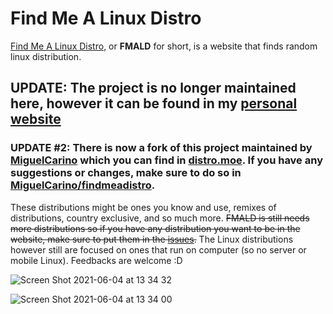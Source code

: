 # **Find Me A Linux Distro**

[Find Me A Linux Distro](https://kripc2160.github.io/fmald.html), or **FMALD** for short, is a website that finds random linux distribution. 

## UPDATE: The project is no longer maintained here, however it can be found in my [personal website](https://kripc2160.github.com/fmald.html)

### UPDATE #2: There is now a fork of this project maintained by [MiguelCarino](https://github.com/MiguelCarino/) which you can find in [distro.moe](https://distro.moe/). If you have any suggestions or changes, make sure to do so in [MiguelCarino/findmeadistro](https://github.com/MiguelCarino/findmeadistro).

These distributions might be ones you know and use, remixes of distributions, country exclusive, and so much more. ~~FMALD is still needs more distributions so if you have any distribution you want to be in the website, make sure to put them in the [issues](https://github.com/KripC2160/findmealinuxdistro/issues).~~ The Linux distributions however still are focused on ones that run on computer (so no server or mobile Linux). 
Feedbacks are welcome :D 

![Screen Shot 2021-06-04 at 13 34 32](https://user-images.githubusercontent.com/65854891/120747174-8a5c9e00-c53b-11eb-9763-acbe8c7e3dd8.png)

![Screen Shot 2021-06-04 at 13 34 00](https://user-images.githubusercontent.com/65854891/120747180-8df02500-c53b-11eb-9575-27961efa7da1.png)
